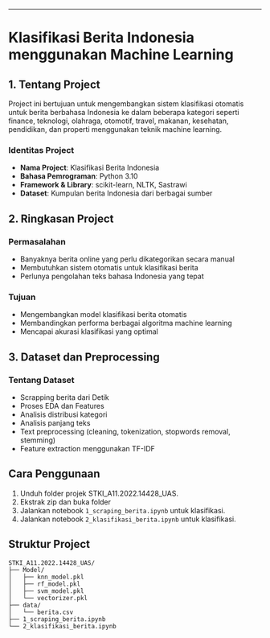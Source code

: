 ---

# Klasifikasi Berita Indonesia menggunakan Machine Learning

## 1. Tentang Project
Project ini bertujuan untuk mengembangkan sistem klasifikasi otomatis untuk berita berbahasa Indonesia ke dalam beberapa kategori seperti finance, teknologi, olahraga, otomotif, travel, makanan, kesehatan, pendidikan, dan properti menggunakan teknik machine learning.

### Identitas Project
- **Nama Project**: Klasifikasi Berita Indonesia
- **Bahasa Pemrograman**: Python 3.10
- **Framework & Library**: scikit-learn, NLTK, Sastrawi
- **Dataset**: Kumpulan berita Indonesia dari berbagai sumber

## 2. Ringkasan Project

### Permasalahan
- Banyaknya berita online yang perlu dikategorikan secara manual
- Membutuhkan sistem otomatis untuk klasifikasi berita
- Perlunya pengolahan teks bahasa Indonesia yang tepat

### Tujuan
- Mengembangkan model klasifikasi berita otomatis
- Membandingkan performa berbagai algoritma machine learning
- Mencapai akurasi klasifikasi yang optimal

## 3. Dataset dan Preprocessing

### Tentang Dataset
- Scrapping berita dari Detik
- Proses EDA dan Features
- Analisis distribusi kategori
- Analisis panjang teks
- Text preprocessing (cleaning, tokenization, stopwords removal, stemming)
- Feature extraction menggunakan TF-IDF

## Cara Penggunaan
1. Unduh folder projek STKI_A11.2022.14428_UAS.
2. Ekstrak zip dan buka folder
3. Jalankan notebook `1_scraping_berita.ipynb` untuk klasifikasi.
4. Jalankan notebook `2_klasifikasi_berita.ipynb` untuk klasifikasi.

## Struktur Project
```
STKI_A11.2022.14428_UAS/
├── Model/
│   ├── knn_model.pkl
│   ├── rf_model.pkl
│   ├── svm_model.pkl
│   └── vectorizer.pkl
├── data/
│   └── berita.csv
├── 1_scraping_berita.ipynb
└── 2_klasifikasi_berita.ipynb
```
